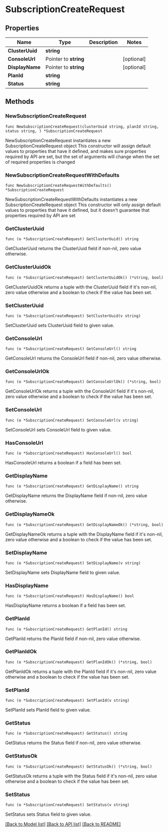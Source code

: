 # SubscriptionCreateRequest

## Properties

Name | Type | Description | Notes
------------ | ------------- | ------------- | -------------
**ClusterUuid** | **string** |  | 
**ConsoleUrl** | Pointer to **string** |  | [optional] 
**DisplayName** | Pointer to **string** |  | [optional] 
**PlanId** | **string** |  | 
**Status** | **string** |  | 

## Methods

### NewSubscriptionCreateRequest

`func NewSubscriptionCreateRequest(clusterUuid string, planId string, status string, ) *SubscriptionCreateRequest`

NewSubscriptionCreateRequest instantiates a new SubscriptionCreateRequest object
This constructor will assign default values to properties that have it defined,
and makes sure properties required by API are set, but the set of arguments
will change when the set of required properties is changed

### NewSubscriptionCreateRequestWithDefaults

`func NewSubscriptionCreateRequestWithDefaults() *SubscriptionCreateRequest`

NewSubscriptionCreateRequestWithDefaults instantiates a new SubscriptionCreateRequest object
This constructor will only assign default values to properties that have it defined,
but it doesn't guarantee that properties required by API are set

### GetClusterUuid

`func (o *SubscriptionCreateRequest) GetClusterUuid() string`

GetClusterUuid returns the ClusterUuid field if non-nil, zero value otherwise.

### GetClusterUuidOk

`func (o *SubscriptionCreateRequest) GetClusterUuidOk() (*string, bool)`

GetClusterUuidOk returns a tuple with the ClusterUuid field if it's non-nil, zero value otherwise
and a boolean to check if the value has been set.

### SetClusterUuid

`func (o *SubscriptionCreateRequest) SetClusterUuid(v string)`

SetClusterUuid sets ClusterUuid field to given value.


### GetConsoleUrl

`func (o *SubscriptionCreateRequest) GetConsoleUrl() string`

GetConsoleUrl returns the ConsoleUrl field if non-nil, zero value otherwise.

### GetConsoleUrlOk

`func (o *SubscriptionCreateRequest) GetConsoleUrlOk() (*string, bool)`

GetConsoleUrlOk returns a tuple with the ConsoleUrl field if it's non-nil, zero value otherwise
and a boolean to check if the value has been set.

### SetConsoleUrl

`func (o *SubscriptionCreateRequest) SetConsoleUrl(v string)`

SetConsoleUrl sets ConsoleUrl field to given value.

### HasConsoleUrl

`func (o *SubscriptionCreateRequest) HasConsoleUrl() bool`

HasConsoleUrl returns a boolean if a field has been set.

### GetDisplayName

`func (o *SubscriptionCreateRequest) GetDisplayName() string`

GetDisplayName returns the DisplayName field if non-nil, zero value otherwise.

### GetDisplayNameOk

`func (o *SubscriptionCreateRequest) GetDisplayNameOk() (*string, bool)`

GetDisplayNameOk returns a tuple with the DisplayName field if it's non-nil, zero value otherwise
and a boolean to check if the value has been set.

### SetDisplayName

`func (o *SubscriptionCreateRequest) SetDisplayName(v string)`

SetDisplayName sets DisplayName field to given value.

### HasDisplayName

`func (o *SubscriptionCreateRequest) HasDisplayName() bool`

HasDisplayName returns a boolean if a field has been set.

### GetPlanId

`func (o *SubscriptionCreateRequest) GetPlanId() string`

GetPlanId returns the PlanId field if non-nil, zero value otherwise.

### GetPlanIdOk

`func (o *SubscriptionCreateRequest) GetPlanIdOk() (*string, bool)`

GetPlanIdOk returns a tuple with the PlanId field if it's non-nil, zero value otherwise
and a boolean to check if the value has been set.

### SetPlanId

`func (o *SubscriptionCreateRequest) SetPlanId(v string)`

SetPlanId sets PlanId field to given value.


### GetStatus

`func (o *SubscriptionCreateRequest) GetStatus() string`

GetStatus returns the Status field if non-nil, zero value otherwise.

### GetStatusOk

`func (o *SubscriptionCreateRequest) GetStatusOk() (*string, bool)`

GetStatusOk returns a tuple with the Status field if it's non-nil, zero value otherwise
and a boolean to check if the value has been set.

### SetStatus

`func (o *SubscriptionCreateRequest) SetStatus(v string)`

SetStatus sets Status field to given value.



[[Back to Model list]](../README.md#documentation-for-models) [[Back to API list]](../README.md#documentation-for-api-endpoints) [[Back to README]](../README.md)


